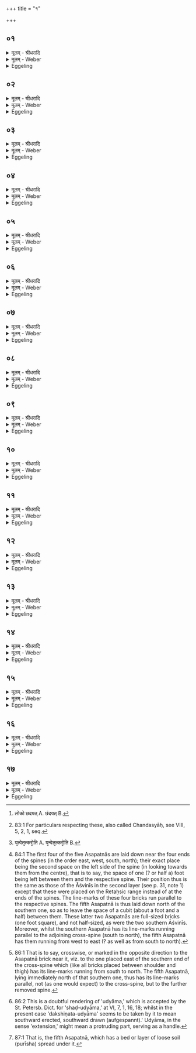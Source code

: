 +++
title = "१"

+++


## ०१
<details><summary>मूलम् - श्रीधरादि</summary>

पञ्चमीं चि᳘तिमु᳘पदधाति॥  
(त्ये) एतद्वै᳘ देवा᳘श्चतुर्थीं चि᳘तिं चित्वा᳘ समा᳘रोहन्य᳘दूर्ध्व᳘मन्त᳘रिक्षादर्व्वाची᳘नं दिवस्त᳘देव त᳘त्संस्कृ᳘त्य समा᳘रोह᳘न्॥
</details>

<details><summary>मूलम् - Weber</summary>

पञ्चमीं चि᳘तिमु᳘पदधाति॥  
एतद्वै᳘ देवा᳘श्चतुर्थीं चि᳘तिं चित्वा᳘ समा᳘रोहन्य᳘दूर्ध्व᳘मन्त᳘रिक्षादर्वाची᳘नं दिवस्त᳘देव त᳘त्संस्कृ᳘त्य समा᳘रोहन्॥
</details>

<details><summary>Eggeling</summary>

1. He lays down the fifth layer. For now, having laid down the fourth layer, the gods mounted it,--having completed what is above the air, and below the sky, they mounted it.
</details>

## ०२
<details><summary>मूलम् - श्रीधरादि</summary>

(हं᳘स्ते) ते ऽब्रुवन्॥  
(वंश्चे) चेत᳘यध्वमि᳘ति चि᳘तिमिच्छते᳘ति वाव त᳘दब्रुवन्नित᳘ ऽऊर्ध्व᳘मिच्छते᳘ति ते᳘ चेत᳘यमाना दि᳘वमेव᳘ व्विरा᳘जं पञ्चमीं चि᳘तिमपश्यंस्ते᳘भ्य ऽएष᳘ लो᳘को ऽच्छदय᳘त्॥
</details>

<details><summary>मूलम् - Weber</summary>

ते ऽब्रुवन्॥  
चेत᳘यध्वमि᳘ति चि᳘तिमिछते᳘ति वाव त᳘दब्रुवन्नित᳘ ऊर्ध्व᳘मिछते᳘ति ते᳘ चेत᳘यमाना दि᳘वमेव᳘ विरा᳘जम् पञ्चमीं चि᳘तिमपश्यंस्ते᳘भ्य एष᳘ लोॗको ऽछन्दयत् [^wbr_1] ॥  

[^wbr_1]: लोको छदयत् A. छंदयत् B.
</details>

<details><summary>Eggeling</summary>

2. They spake, 'Meditate ye (cetay)!' whereby, doubtless, they meant to say, 'Seek ye a layer (citi)! Seek ye from hence upwards!' Whilst meditating, they saw that fifth layer, the far-shining heaven: that world pleased them.
</details>

## ०३
<details><summary>मूलम् - श्रीधरादि</summary>

(त्ते) ते ऽकामयन्त॥  
(न्ता) असपत्न᳘मिमं᳘ लोक᳘मनुपबाधं᳘ कुर्व्वीमही᳘ति᳘ ते ऽब्रुवन्नु᳘प त᳘ज्जानीत य᳘थेमं᳘ लोक᳘मसपत्न᳘मनुपबाधं᳘ कर᳘वामहा ऽइ᳘ति᳘ ते ऽब्रुवंश्चेत᳘यध्वमि᳘ति चि᳘तिमिच्छते᳘ति वाव त᳘दब्रुवंस्त᳘दिच्छत य᳘थेमं᳘ लोक᳘मसपत्न᳘मनुपबाधं᳘ कर᳘वामहा ऽइ᳘ति॥
</details>

<details><summary>मूलम् - Weber</summary>

ते ऽकामयन्त॥  
असपत्न᳘मिमं᳘ लोक᳘मनुपबाधं᳘ कुर्वीमही᳘तिॗ ते ऽब्रुवन्नु᳘प त᳘ज्जानीत य᳘थेमं᳘ लोक᳘मसपत्न᳘मनुपबाधं᳘ कर᳘वामहा इ᳘तिॗ ते ऽब्रुवंश्चेत᳘यध्वमि᳘ति चि᳘तिमिछते᳘ति वाव त᳘दब्रुवंस्त᳘दिछत य᳘थेमं लोक᳘मसपत्न᳘मनुपबाधं᳘ कर᳘वामहा इ᳘ति॥
</details>

<details><summary>Eggeling</summary>

3. They desired, 'Would that we could make that world foeless, undisturbed!' They spake, 'Think ye upon this, how we shall make this world

foeless, undisturbed!' They spake, 'Meditate ye!' whereby, indeed, they meant to say, 'Seek ye a layer! Seek ye how we shall make this world foeless, undisturbed!'
</details>

## ०४
<details><summary>मूलम् - श्रीधरादि</summary>

ते᳘ चेत᳘यमानाः॥  
(ऽ) एता ऽइ᳘ष्टका ऽअपश्यन्नसपत्नास्ता ऽउ᳘पादधत ता᳘भिरेतं᳘ लोक᳘मसपत्न᳘मनुपबाध᳘मकुर्व्वत तद्य᳘देता᳘भिरितं᳘ लोक᳘मसपत्न᳘मनुपबाधम᳘कुर्व्वत त᳘स्मादेता᳘ ऽअसपत्नास्त᳘थे᳘वैतद्य᳘जमानो य᳘देता᳘ ऽउपद᳘धात्येत᳘मे᳘वैत᳘ल्लोक᳘मसपत्न᳘मनुपबाधं᳘ कुरुते सर्व्व᳘त ऽउ᳘पदधाति सर्व्व᳘त ऽए᳘वैत᳘देतं᳘ लोक᳘मसपत्न᳘मनुपबाधं᳘ कुरुते परार्ध ऽउ᳘पदधाति स᳘र्व्वमे᳘वैत᳘देतं᳘ लोक᳘मसपत्न᳘मनुपबाधं᳘ कुरुते॥
</details>

<details><summary>मूलम् - Weber</summary>

ते᳘ चेत᳘यमानाः॥  
एता इ᳘ष्टका अपश्यन्नसपत्नास्ता उ᳘पादधत ता᳘भिरेतं᳘ लोक᳘मसपत्न᳘मनुपबाध᳘मकुर्वत तद्य᳘देता᳘भिरिमं᳘ लोक᳘मसपत्न᳘मनुपबाधम᳘कुर्वत त᳘स्मादेता᳘ असपत्नास्त᳘थेॗवैतद्य᳘जमानो य᳘देता᳘ उपद᳘धात᳘मेॗवैत᳘ल्लोक᳘मसपत्न᳘मनुपबाधं᳘ कुरुते सर्व᳘त उ᳘पदधाति सर्व᳘त एॗवैत᳘देतं᳘ लोक᳘मसपत्न᳘मनुपबाधं᳘ कुरुते परार्ध उ᳘पदधाति स᳘र्वमेॗवैत᳘देतं᳘ लोक᳘मसपत्न᳘मनुपवाधं᳘ कुरुते॥
</details>

<details><summary>Eggeling</summary>

4. Whilst meditating, they saw these Asapatnā ('foeless') bricks; they laid them down, and by means of them they made that world foeless, undisturbed; and because by means of them they made that world foeless, undisturbed, these (are called) Asapatnās. And in like manner does the Sacrificer, by laying them down, now make that world foeless, undisturbed. On all (four) sides he lays them down: on all sides he thus makes that world foeless, undisturbed. He places them on the other side: he thereby makes that whole world foe-less, undisturbed.
</details>

## ०५
<details><summary>मूलम् - श्रीधरादि</summary>

(ते᳘ ऽथ) अ᳘थ व्विरा᳘ज ऽउ᳘पदधाति॥  
(त्ये) एषा वै सा᳘ व्विराड्यां त᳘द्देवा᳘ व्विरा᳘जं पञ्चमीं चि᳘तिम᳘पश्यंस्ता द᳘श दशो᳘पदधाति द᳘शाक्षरा व्विरा᳘ड् विरा᳘डेषा चि᳘तिः सर्व्व᳘त ऽउ᳘पदधाति यो वा ऽए᳘कस्यां दिशि᳘ व्विरा᳘जति न वै स व्वि᳘राजति यो वाव स᳘र्व्वासु दिक्षु᳘ व्विरा᳘जति स᳘ एव व्वि᳘राजति॥
</details>

<details><summary>मूलम् - Weber</summary>

अ᳘थ विरा᳘ज उ᳘पदधाति॥  
एषा वै सा᳘ विराड्यां त᳘द्देवा᳘ विरा᳘जम् पञ्चमीं चि᳘तिम᳘पश्यंस्ता द᳘श-दशो᳘पदधाति द᳘शाक्षरा विरा᳘ड्विरा᳘डेषा चि᳘विः सर्व᳘त उ᳘पदधाति यो वा ए᳘कस्यां दिशि᳘ विरा᳘जति न वै स वि᳘राजति यो वाव स᳘र्वासु दिक्षु᳘ विरा᳘जति स᳘ एव वि᳘राजति॥
</details>

<details><summary>Eggeling</summary>

5. He then lays down the Virājs [^egg_168] (far-shining bricks): this Virāj, indeed, is that far-shining (virāj) fifth layer which the gods saw. He lays them down by tens: the Virāj (metre) consists of ten syllables, and this layer is 'virāj.' He places them on every side; for he who shines (rules) in one direction only, does not shine far and wide, but whosoever shines in all directions, he alone shines far and wide.

[^egg_168]: 83:1 For particulars respecting these, also called Chandasyāḥ, see VIII, 5, 2, 1, seq.
</details>

## ०६
<details><summary>मूलम् - श्रीधरादि</summary>

य᳘द्वे᳘वैता᳘ ऽअसपत्ना᳘ ऽउपद᳘धाति॥  
(त्ये) एतद्वै᳘ प्रजा᳘पतिमेत᳘स्मिन्नात्म᳘नः प्र᳘तिहिते सर्व्व᳘तः पाप्मो᳘पायतत स᳘ ऽएता ऽइ᳘ष्टका ऽअपश्यदसपत्नास्ता ऽउ᳘पाधत्त ता᳘भिस्तं᳘ पाप्मा᳘नम᳘पाहत पाप्मा वै᳘ सप᳘त्नस्तद्य᳘देता᳘भिः पाप्मा᳘नᳫँ᳭ सप᳘त्नमपा᳘हत त᳘स्मादेता᳘ ऽअसपत्नाः[[!!]]॥
</details>

<details><summary>मूलम् - Weber</summary>

य᳘द्वेॗवैता᳘ असपत्ना᳘ उपद᳘धाति॥  
एतद्वै᳘ प्रजा᳘पतिमेत᳘स्मिन्नात्म᳘नः प्र᳘तिहिते सर्व᳘तः पाप्मो᳘पायतत स᳘ एता इ᳘ष्टका अपश्यदसपत्नास्ता उ᳘पाधत्त ता᳘भिस्त᳘म् पाप्मा᳘नम᳘पाहत पाप्मा वै᳘ सप᳘त्नस्तद्य᳘देता᳘भिः पाप्मा᳘नᳫं सप᳘त्नमपा᳘हत त᳘स्मादेता᳘ असपत्नाः᳟॥
</details>

<details><summary>Eggeling</summary>

6. And as to why he lays down those Asapatnās. Now at that time, when that (part) of his body had been restored, evil beset Prajāpati on every side. He saw those foeless bricks, and laid them down, and by means of them he drove off evil, for foe means evil; and because, by means of them he drove off the foe, evil, therefore they are (called) 'foeless' (bricks).
</details>

## ०७
<details><summary>मूलम् - श्रीधरादि</summary>

(स्त) तद्वा᳘ ऽएत᳘त्क्रियते॥  
य᳘द्देवा ऽअ᳘कुर्वन्नि᳘दं न्विमᳫँ᳭ स᳘ पाप्मा नो᳘पयतते य᳘त्त्वेत᳘त्करो᳘ति य᳘द्देवा ऽअ᳘कुर्व्वंस्त᳘त्करवाणीत्य᳘थो य᳘ ऽएव᳘ पाप्मा यः᳘ सप᳘त्नस्त᳘मेता᳘भिर᳘पहते तद्य᳘देता᳘भिः पाप्मा᳘नᳫँ᳭ सप᳘त्नम᳘पहते त᳘स्मादेता᳘ ऽअसपत्नाः᳘ सर्व्व᳘त ऽउ᳘पदधाति सर्व्व᳘त ऽए᳘वैत᳘त्पाप्मा᳘नᳫँ᳭ सपत्नम᳘पहते[[!!]] परार्ध ऽउ᳘पदधाति स᳘र्व्वस्मादे᳘वैत᳘दात्म᳘नः पाप्मा᳘नᳫँ᳭ सप᳘त्नम᳘पहते॥
</details>

<details><summary>मूलम् - Weber</summary>

तद्वा᳘ एत᳘त्क्रियते॥  
य᳘द्देवा अ᳘कुर्वन्निॗदं न्विमᳫं स᳘ पाप्मा नो᳘पयतते यॗत्त्वेत᳘त्करो᳘ति [^wbr_2] य᳘द्देवा अ᳘कुर्वंस्त᳘त्करवाणीत्य᳘थो य᳘ एव᳘ पाप्मा यः᳘ सप᳘त्नस्त᳘मेता᳘भिर᳘पहते तद्य᳘देता᳘भिः पाप्मा᳘नᳫं सप᳘त्नमपहते त᳘स्मादेता᳘ असपत्नाः᳘ सर्व᳘त उ᳘पदधाति सर्व᳘त एॗवैत᳘त्पाप्मा᳘नᳫं सप᳘त्नम᳘पहते परार्ध उ᳘पदधाति स᳘र्वस्मादेॗवैत᳘दात्म᳘नः पाप्मा᳘नᳫं सप᳘त्नम᳘पहते॥  

[^wbr_2]: य᳘त्वेत᳘त्करो᳘ति A. य᳘न्वेत᳘त्करो᳘ति B.
</details>

<details><summary>Eggeling</summary>

7. And what the gods did, the same is done now. Evil, indeed, does not now beset this (Sacrificer), but when he now does this, it is that he wants to do what the gods did; and he thereby drives off whatever evil, whatever foe besets him; and because, by means of them, he drives off the foe, evil, therefore they are (called) the 'foeless' (bricks). He places them on every side: he thereby drives off the foe, evil, on every side. He places them on the other side: from his whole self he thereby drives off the foe, evil.
</details>

## ०८
<details><summary>मूलम् - श्रीधरादि</summary>

स᳘ पुर᳘स्तादु᳘पदधाति॥  
(त्य᳘) अ᳘ग्ने जातान्प्र᳘णुदा नः सप᳘त्नानि᳘ति य᳘थैव य᳘जुस्त᳘था ब᳘न्धुर᳘थ पश्चात्स᳘हसा जातान्प्र᳘णुदा नः सप᳘त्नानि᳘ति य᳘थैव य᳘जुस्त᳘था ब᳘न्धुः॥
</details>

<details><summary>मूलम् - Weber</summary>

स᳘ पुर᳘स्तादु᳘पदधाति॥  
अ᳘ग्ने जातान्प्र᳘णुदा नः सप᳘त्नानि᳘ति य᳘थैव य᳘जुस्त᳘था ब᳘न्धुर᳘थ पश्चात्स᳘हसा जातान्प्र᳘णुदा नः सप᳘त्नानि᳘ति य᳘थैव य᳘जुस्त᳘था ब᳘न्धुः॥
</details>

<details><summary>Eggeling</summary>

8. He lays down (one) in front [^egg_169], with (Vāj. S. XV, 1), 'O Agni, drive away the foes of ours that are born, drive back those unborn, O knower of beings! cheer us, kindly and un-frowning! may we be in thy threefold-sheltering, steadfast protection!' as the text so the sense. Then behind, with (Vāj. S. XV, 2), 'With might drive away the foes of ours that are born,

[^egg_169]: 84:1 The first four of the five Asapatnās are laid down near the four ends of the spines (in the order east, west, south, north); their exact place being the second space on the left side of the spine (in looking towards them from the centre), that is to say, the space of one (? or half a) foot being left between them and the respective spine. Their position thus is the same as those of the Āśvinīs in the second layer (see p. 31, note 1) except that these were placed on the Retaḥsic range instead of at the ends of the spines. The line-marks of these four bricks run parallel to the respective spines. The fifth Asapatnā is thus laid down north of the southern one, so as to leave the space of a cubit (about a foot and a half) between them. These latter two Asapatnās are full-sized bricks (one foot square), and not half-sized, as were the two southern Āśvinīs. Moreover, whilst the southern Asapatnā has its line-marks running parallel to the adjoining cross-spine (south to north), the fifth Asapatnā has them running from west to east (? as well as from south to north).

drive back, O knower of beings, those unborn! cheer us with kindly feeling! may we prevail! drive off our foes!' as the text so the sense.
</details>

## ०९
<details><summary>मूलम् - श्रीधरादि</summary>

सा या᳘ पुर᳘स्तादग्निः॥  
सा या᳘ पश्चा᳘दग्निः᳘ सा ऽग्नि᳘नैव त᳘त्पुर᳘स्तात्पाप्मा᳘नमपा᳘हताग्नि᳘ना पश्चात्त᳘थै᳘वैतद्य᳘जमानो ऽग्नि᳘नैव᳘ पुर᳘स्तात्पाप्मा᳘नमपह᳘ते ऽग्नि᳘ना पश्चात्[[!!]]॥
</details>

<details><summary>मूलम् - Weber</summary>

सा या᳘ पुर᳘स्तादग्निः सा᳟॥  
या᳘ पश्चा᳘दग्निःॗ साग्नि᳘नैव त᳘त्पुर᳘स्तात्पाप्मा᳘नमपा᳘हताग्नि᳘ना पश्चात्त᳘थैॗवैतद्य᳘जमानो ऽग्नि᳘नैव᳘ पुर᳘स्तात्पाप्मा᳘नमपहॗते ऽग्नि᳘ना पश्चा᳘त्॥
</details>

<details><summary>Eggeling</summary>

9. That which is (placed) in front is Agni, and that behind is Agni: with Agni he (Prajāpati) then drove away evil both in front and in the rear; and in like manner now does the Sacrificer with Agni drive away evil both in front and in the rear.
</details>

## १०
<details><summary>मूलम् - श्रीधरादि</summary>

(द᳘) अ᳘थ दक्षिणतः᳘॥  
षोडशी स्तो᳘म ऽओ᳘जो द्र᳘विणमित्ये᳘कादशाक्षरा वै᳘ त्रिष्टुप्त्रै᳘ष्टुभमन्त᳘रिक्षं च᳘तस्रो ऽदि᳘श ऽएष᳘ ऽएव व्व᳘ज्रः पञ्चदशस्त᳘स्यासा᳘वे᳘वादित्यः᳘ षोडशी व्व᳘ज्रस्य भर्ता स᳘ ऽएते᳘न पञ्चदशे᳘न व्व᳘ज्रेणैत᳘या त्रिष्टु᳘भा दक्षिणतः᳘ पाप्मा᳘नम᳘पाहत त᳘थै᳘वैतद्य᳘जमान ऽएते᳘न पञ्चदशे᳘न व्व᳘ज्रेणैत᳘या त्रिष्टु᳘भा दक्षिणतः᳘ पाप्मा᳘नम᳘पहते᳘॥
</details>

<details><summary>मूलम् - Weber</summary>

अ᳘थ दक्षिणतः᳟॥  
षोडशी स्तो᳘म ओ᳘जो द्र᳘विणमित्ये᳘कादशाक्षरा वै᳘ त्रिष्टुप्त्रै᳘ष्टुभमन्त᳘रिक्षं च᳘तस्रो दि᳘श एष᳘ एव व᳘ज्रः पञ्चदशस्त᳘स्यासा᳘वेॗवादित्यः᳘ षोडशी व᳘ज्रस्य भर्ता स᳘ एते᳘न पञ्चदशे᳘न व᳘ज्रेणैत᳘या त्रिष्टु᳘भा दक्षिणतः᳘ पाप्मा᳘नम᳘पाहत त᳘थैॗवैतद्य᳘जमान एते᳘न पञ्चदशे᳘न व᳘ज्रेणैत᳘या त्रिष्टु᳘भा दक्षिणतः᳘ पाप्मा᳘नम᳘पहते॥
</details>

<details><summary>Eggeling</summary>

10. Then on the right (south) side, with (Vāj. S. XV, 3), 'The sixteenfold Stoma, vigour, wealth!' The Trishṭubh consists of eleven syllables, and--the air being of Trishṭubh nature--there are (in the air) four quarters. The thunderbolt is fifteenfold, and yonder sun is the sixteenfold wielder of that thunderbolt: with that thunderbolt, with that Trishṭubh, he (Prajāpati) drove away evil in the south; and in like manner does the Sacrificer, with that thunderbolt, with that Trishṭubh, now drive away evil in the south.
</details>

## ११
<details><summary>मूलम् - श्रीधरादि</summary>

(ते᳘ ऽथो) अ᳘थोत्तरतः᳘॥  
(श्च) चतुश्चत्वारिᳫँ᳭श स्तो᳘मो व्व᳘र्चो द्र᳘विणमि᳘ति च᳘तुश्चत्वारिᳫँ᳭शदक्षरा वै᳘ त्रिष्टुप्त्रै᳘ष्टुभो व्व᳘ज्रः स᳘ ऽएते᳘न चतुश्चत्वारिᳫँ᳭शे᳘न व्व᳘ज्रेणैत᳘या त्रिष्टु᳘भोत्तरतः᳘ पाप्मा᳘नम᳘पाहत त᳘थै᳘वैतद्य᳘जमान ऽएते᳘न चतुश्चत्वारिᳫँ᳭शे᳘न व्व᳘ज्रेणैत᳘या त्रिष्टु᳘भोत्तरतः᳘ पाप्मा᳘नम᳘पहते᳘॥
</details>

<details><summary>मूलम् - Weber</summary>

अ᳘थोत्तरतः᳟॥  
चतुश्चत्वारिंश स्तो᳘मो व᳘र्चो द्र᳘विणमि᳘ति च᳘तुश्चत्वारिंशदक्षरा वै᳘ त्रिष्टुप्त्रै᳘ष्टुभो व᳘ज्रः स᳘ एते᳘न चतुश्चत्वारिंशे᳘न व᳘ज्रेणैत᳘या त्रिष्टु᳘भोत्तरतः᳘ पाप्मा᳘नम᳘पाहत त᳘थैॗवैतद्य᳘जमान एते᳘न चतुश्चत्वारिंशे᳘न व᳘ज्रेणैत᳘या त्रिष्टु᳘भोत्तरतः᳘ पाप्मा᳘नम᳘पहते॥
</details>

<details><summary>Eggeling</summary>

11. Then on the left (north) side, with, 'The forty-four-fold Stoma, lustre, wealth!' The Trishṭubh consists of forty-four syllables, and the thunderbolt is of Trishṭubh nature: with that forty-four-fold thunderbolt, with that Trishṭubh, he (Prajāpati) drove away evil in the north; and in like manner does the Sacrificer, with that thunderbolt, with that Trishṭubh, now drive away evil in the north.
</details>

## १२
<details><summary>मूलम् - श्रीधरादि</summary>

(ते᳘ ऽथ) अ᳘थ मध्ये॥  
(ध्ये ऽग्नेः) अग्नेः पु᳘रीषमसी᳘ति ब्र᳘ह्म वै᳘ चतुर्थीं चि᳘तिरग्नि᳘रु वै ब्र᳘ह्म त᳘स्या ऽएतत्पु᳘रीषमिव य᳘त्पञ्चम्य᳘प्सो नामे᳘ति त᳘स्योक्तो ब᳘न्धुः॥
</details>

<details><summary>मूलम् - Weber</summary>

अ᳘थ मध्ये॥  
अग्नेः पु᳘रीषमसी᳘ति ब्र᳘ह्म वै᳘ चतुर्थी चि᳘तिरग्नि᳘रु वै ब्र᳘ह्म त᳘स्या एतत्पु᳘रीषमिव य᳘त्पञ्चम्य᳘प्सो नामे᳘ति त᳘स्योक्तो ब᳘न्धुः॥
</details>

<details><summary>Eggeling</summary>

12. Then in the middle (the fifth), with, 'Agni's soil-cover thou art!'--the fourth layer indeed is the Brahman, and the Brahman is Agni, and this, the fifth layer is, as it were, the (soil-)cover of that (fourth layer);--'his sap, in truth: may the All-gods sing thy praises! Seat thee here, laden with Stomas, and rich in fat! Gain for us, by

sacrifice, wealth with offspring!' as the text so the sense.
</details>

## १३
<details><summary>मूलम् - श्रीधरादि</summary>

(स्तां) तां प्रा᳘चीं तिर᳘श्चीमु᳘पदधाति॥  
(त्ये) एत᳘द्धैत᳘या प्रजा᳘पतिः पाप्म᳘नो मू᳘लमवृश्चत्त᳘थै᳘वैनया ऽय᳘मेत᳘त्पाप्म᳘नो मू᳘लं व्वृश्चति दक्षिणतो᳘ दक्षिणत᳘ ऽउद्यामो हि व्वज्रो᳘ ऽन्तरेण द᳘क्षिणां दि᳘श्यामुद्यामा᳘य ह त᳘मवकाशं᳘ करोति॥
</details>

<details><summary>मूलम् - Weber</summary>

ताम् प्रा᳘चीं तिर᳘श्चीमु᳘पदधाति॥  
एत᳘द्धैत᳘या प्रजा᳘पतिः पाप्म᳘नो मू᳘लमवृश्चत्त᳘थैॗवैनयाय᳘मेत᳘त्पाप्म᳘नो मू᳘लं वृश्चति दक्षिणतो᳘ दक्षिणत᳘उद्यामो हि वज्रो᳘ ऽन्तरेण द᳘क्षिणां दि᳘श्यामुद्यामा᳘य ह त᳘मवकाशं᳘ करोति॥
</details>

<details><summary>Eggeling</summary>

13. This one he lays down with its line-marks running eastward and crosswise [^egg_170]; for by that one Prajāpati then cut out the root of evil, and in like manner does this (Sacrificer) now thereby cut out the root of evil. On the right (south) side (from the centre he places it), for the thunderbolt has a string [^egg_171] on the right side;--inside the one in the southern quarter, for it is for the sake of extension that he leaves that space.

[^egg_170]: 86:1 That is to say, crosswise, or marked in the opposite direction to the Asapatnā brick near it, viz. to the one placed east of the southern end of the cross-spine which (like all bricks placed between shoulder and thigh) has its line-marks running from south to north. The fifth Asapatnā, lying immediately north of that southern one, thus has its line-marks parallel, not (as one would expect) to the cross-spine, but to the further removed spine.

[^egg_171]: 86:2 This is a doubtful rendering of 'udyāma,' which is accepted by the St. Petersb. Dict. for 'shaḍ-udyāma,' at VI, 7, 1, 16, 18; whilst in the present case 'dakshiṇata-udyāma' seems to be taken by it to mean southward erected, southward drawn (aufgespannt).' Udyāma, in the sense 'extension,' might mean a protruding part, serving as a handle.
</details>

## १४
<details><summary>मूलम् - श्रीधरादि</summary>

सा या᳘ पुर᳘स्तात्प्राणः सा[[!!]]॥  
या᳘ पश्चा᳘दपानः सा᳘ प्राणे᳘नैव त᳘त्पुर᳘स्तात्पाप्मा᳘नमपा᳘हतापाने᳘न पश्चात्त᳘थै᳘वैतद्य᳘जमानः प्राणे᳘नैव पुर᳘स्तात्पाप्मा᳘नम᳘पहते ऽपाने᳘न पश्चात्[[!!]]॥
</details>

<details><summary>मूलम् - Weber</summary>

सा या᳘ पुर᳘स्तात्प्राणः सा᳟॥  
या᳘ पश्चा᳘दपानः सा᳘ प्राणे᳘नैव त᳘त्पुर᳘स्तात्पाप्मा᳘नमपा᳘हतापाने᳘न पश्चात्त᳘थैॗवैतद्य᳘जमानः प्राणे᳘नैव पुर᳘स्तात्पाप्मा᳘नम᳘पहते ऽपाने᳘न पश्चा᳘त्॥
</details>

<details><summary>Eggeling</summary>

14. The one which (lies) in front is the out-breathing, the one at the back the off-breathing: by the out-breathing he (Prajāpati) then drove away evil in front, and by the off-breathing in the rear; and in like manner does the Sacrificer now by the out-breathing drive away evil in front, and by the off-breathing in the rear.
</details>

## १५
<details><summary>मूलम् - श्रीधरादि</summary>

(द᳘) अ᳘थ ये᳘ ऽअभि᳘तः॥  
(स्तौ᳘) तौ᳘ बाहू स᳘ यो ऽस्याभि᳘तः पाप्मा᳘ ऽऽसीद्बाहु᳘भ्यां तम᳘पाहत त᳘थै᳘वैतद्य᳘जमानो᳘ यो ऽस्याभि᳘तः पाप्मा भ᳘वति बाहु᳘भ्यामेव तम᳘पहते॥
</details>

<details><summary>मूलम् - Weber</summary>

अ᳘थ ये᳘ अभि᳘तः॥  
तौ᳘ बाहू सॗ यो ऽस्याभि᳘तः पाप्मा᳘सीद्बाहु᳘भ्यां तम᳘पाहत त᳘थैॗवैतद्य᳘जमानोॗ यो ऽस्याभि᳘तः पाप्मा भ᳘वति बाहु᳘भ्यामेव तम᳘पहते॥
</details>

<details><summary>Eggeling</summary>

15. And the two on both sides (of the spine) are the two arms: whatever evil there was sideways of him, that he drove away with his arms; and in like manner does this Sacrificer now drive away with his arms whatever evil there is sideways of him.
</details>

## १६
<details><summary>मूलम् - श्रीधरादि</summary>

(ते᳘ ऽन्नं) अ᳘न्नं पुरीषवती[[!!]]॥  
स᳘ यो ऽस्योप᳘रिष्टात्पाप्मा᳘ ऽऽसीद᳘न्नेन तम᳘पाहत त᳘थै᳘वैतद्य᳘जमानो᳘ यो ऽस्योप᳘रिष्टात्पाप्मा भ᳘वत्य᳘न्नेनैव तम᳘पहते॥
</details>

<details><summary>मूलम् - Weber</summary>

अ᳘न्नम् पु᳘रीषवती॥  
सॗ यो ऽस्योप᳘रिष्ठात्पाप्मा᳘सीद᳘न्नेन तम᳘पाहात त᳘थैॗवैतद्य᳘जमानोॗ यो ऽस्योप᳘रिष्टात्पाप्मा भ᳘वत्य᳘न्नेनैव तम᳘पहते॥
</details>

<details><summary>Eggeling</summary>

16. The soil-bedded one [^egg_172] means food: whatever evil there was above him, that he (Prajāpati) drove away by means of food; and in like manner does the Sacrificer now, by means of food, drive away whatever evil there is above him.

[^egg_172]: 87:1 That is, the fifth Asapatnā, which has a bed or layer of loose soil (purīsha) spread under it.
</details>

## १७
<details><summary>मूलम् - श्रीधरादि</summary>

स य᳘द्ध वा᳘ ऽएवंवित्प्रा᳘णिति᳘॥  
यो ऽस्य पुर᳘स्तात्पाप्मा भ᳘वति तं तेना᳘पहते᳘ ऽथ य᳘दपा᳘निति ते᳘न तं यः᳘ पश्चाद᳘थ य᳘द्बाहु᳘भ्यां क᳘र्म कुरुते᳘ तेन[[!!]] तं᳘ यो ऽभितो᳘ ऽथ यद᳘न्नम᳘त्ति ते᳘न तं य᳘ ऽउप᳘रिष्टात्सर्व्वदा᳘ ह वा᳘ ऽएवंवि᳘त्पाप्मा᳘नम᳘पहते᳘ ऽपि स्व᳘पंस्त᳘स्मादेवं᳘ विदु᳘षः पापं न᳘ कीर्तयेन्ने᳘दस्य पाप्मा᳘ ऽसानी᳘ति॥
</details>
<details><summary>मूलम् - Weber</summary>

स य᳘द्ध वा᳘ एवंवित्प्रा᳘णिति᳟᳟॥  
यो ऽस्य पुर᳘स्तात्पाप्मा भ᳘वति तं तेना᳘पहते᳘ ऽथ य᳘दपा᳘निति ते᳘न तं यः᳘ पश्चाद᳘थ य᳘द्बाहु᳘भ्यां क᳘र्म कुरुते ते᳘नॗ तं यो ऽभितो᳘ ऽथ यद᳘न्नम᳘त्ति ते᳘न तं य᳘ उप᳘रिष्टात्सर्वदा᳘ ह वा᳘ एवंवि᳘त्पाप्मा᳘नम᳘पहते᳘ ऽपि स्व᳘पंस्त᳘स्मादेवं᳘ विदु᳘षः पापं न᳘ कीर्तयेन्ने᳘दस्य पाप्मा᳘सानी᳘ति॥
</details>
<details><summary>Eggeling</summary>

17. And, verily, whenever he, knowing this, breathes out, he thereby drives away the evil which is in front of him; and when he breathes backward, he thereby (drives away) that which is in the rear; and when he does work with his arms, he thereby (drives away) that which is sideways of him; and when he eats food, he thereby (drives away) that (evil) which is above him: at all times, indeed, even while sleeping, does he who knows this drive away evil. Hence, one must not speak ill of him who knows this, lest one should be his evil (enemy).
</details>

